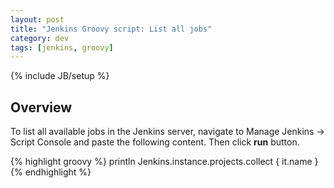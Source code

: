 ```yaml
---
layout: post
title: "Jenkins Groovy script: List all jobs"
category: dev
tags: [jenkins, groovy]
---
```

{% include JB/setup %}

## Overview

To list all available jobs in the Jenkins server, navigate to Manage Jenkins -> Script Console and paste the following content. Then click **run** button.

{% highlight groovy %}
println Jenkins.instance.projects.collect { it.name }
{% endhighlight %}